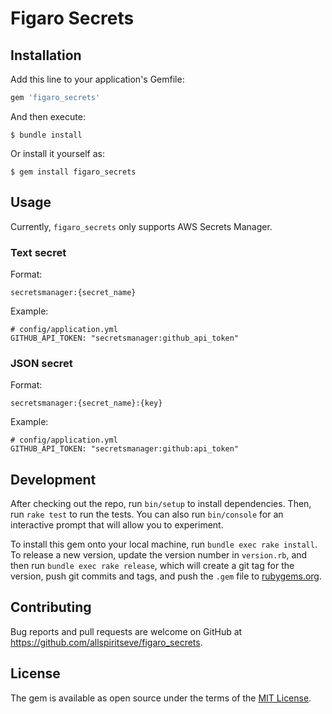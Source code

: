 # Figaro Secrets

## Installation

Add this line to your application's Gemfile:

```ruby
gem 'figaro_secrets'
```

And then execute:

    $ bundle install

Or install it yourself as:

    $ gem install figaro_secrets

## Usage

Currently, `figaro_secrets` only supports AWS Secrets Manager.

### Text secret

Format:
```
secretsmanager:{secret_name}
```

Example:
```
# config/application.yml
GITHUB_API_TOKEN: "secretsmanager:github_api_token"
```

### JSON secret

Format:
```
secretsmanager:{secret_name}:{key}
```

Example:
```
# config/application.yml
GITHUB_API_TOKEN: "secretsmanager:github:api_token"
```

## Development

After checking out the repo, run `bin/setup` to install dependencies. Then, run
`rake test` to run the tests. You can also run `bin/console` for an interactive
prompt that will allow you to experiment.

To install this gem onto your local machine, run `bundle exec rake install`. To
release a new version, update the version number in `version.rb`, and then run
`bundle exec rake release`, which will create a git tag for the version, push
git commits and tags, and push the `.gem` file to
[rubygems.org](https://rubygems.org).

## Contributing

Bug reports and pull requests are welcome on GitHub at https://github.com/allspiritseve/figaro_secrets.

## License

The gem is available as open source under the terms of the [MIT License](https://opensource.org/licenses/MIT).
